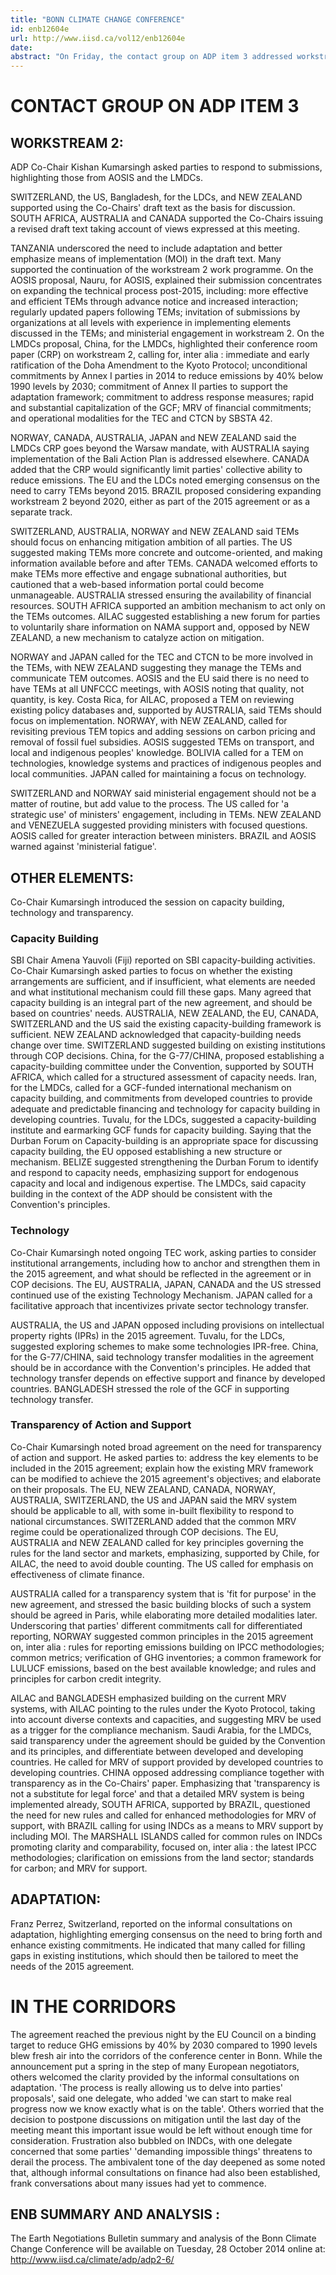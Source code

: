 ```yaml
---
title: "BONN CLIMATE CHANGE CONFERENCE"
id: enb12604e
url: http://www.iisd.ca/vol12/enb12604e
date: 
abstract: "On Friday, the contact group on ADP item 3 addressed workstream 2 (pre-2020 ambition), and workstream 1 (2015 agreement), with a focus on adaptation, capacity building, technology and transparency."
---
```


# CONTACT GROUP ON ADP ITEM 3

## WORKSTREAM 2:

ADP Co-Chair Kishan Kumarsingh asked parties to respond to submissions, highlighting those from AOSIS and the LMDCs.

SWITZERLAND, the US, Bangladesh, for the LDCs, and NEW ZEALAND supported using the Co-Chairs' draft text as the basis for discussion. SOUTH AFRICA, AUSTRALIA and CANADA supported the Co-Chairs issuing a revised draft text taking account of views expressed at this meeting.

TANZANIA underscored the need to include adaptation and better emphasize means of implementation (MOI) in the draft text. Many supported the continuation of the workstream 2 work programme. On the AOSIS proposal, Nauru, for AOSIS, explained their submission concentrates on expanding the technical process post-2015, including: more effective and efficient TEMs through advance notice and increased interaction; regularly updated papers following TEMs; invitation of submissions by organizations at all levels with experience in implementing elements discussed in the TEMs; and ministerial engagement in workstream 2. On the LMDCs proposal, China, for the LMDCs, highlighted their conference room paper (CRP) on workstream 2, calling for, inter alia : immediate and early ratification of the Doha Amendment to the Kyoto Protocol; unconditional commitments by Annex I parties in 2014 to reduce emissions by 40% below 1990 levels by 2030; commitment of Annex II parties to support the adaptation framework; commitment to address response measures; rapid and substantial capitalization of the GCF; MRV of financial commitments; and operational modalities for the TEC and CTCN by SBSTA 42.

NORWAY, CANADA, AUSTRALIA, JAPAN and NEW ZEALAND said the LMDCs CRP goes beyond the Warsaw mandate, with AUSTRALIA saying implementation of the Bali Action Plan is addressed elsewhere. CANADA added that the CRP would significantly limit parties' collective ability to reduce emissions. The EU and the LDCs noted emerging consensus on the need to carry TEMs beyond 2015. BRAZIL proposed considering expanding workstream 2 beyond 2020, either as part of the 2015 agreement or as a separate track.

SWITZERLAND, AUSTRALIA, NORWAY and NEW ZEALAND said TEMs should focus on enhancing mitigation ambition of all parties. The US suggested making TEMs more concrete and outcome-oriented, and making information available before and after TEMs. CANADA welcomed efforts to make TEMs more effective and engage subnational authorities, but cautioned that a web-based information portal could become unmanageable. AUSTRALIA stressed ensuring the availability of financial resources. SOUTH AFRICA supported an ambition mechanism to act only on the TEMs outcomes. AILAC suggested establishing a new forum for parties to voluntarily share information on NAMA support and, opposed by NEW ZEALAND, a new mechanism to catalyze action on mitigation.

NORWAY and JAPAN called for the TEC and CTCN to be more involved in the TEMs, with NEW ZEALAND suggesting they manage the TEMs and communicate TEM outcomes. AOSIS and the EU said there is no need to have TEMs at all UNFCCC meetings, with AOSIS noting that quality, not quantity, is key. Costa Rica, for AILAC, proposed a TEM on reviewing existing policy databases and, supported by AUSTRALIA, said TEMs should focus on implementation. NORWAY, with NEW ZEALAND, called for revisiting previous TEM topics and adding sessions on carbon pricing and removal of fossil fuel subsidies. AOSIS suggested TEMs on transport, and local and indigenous peoples' knowledge. BOLIVIA called for a TEM on technologies, knowledge systems and practices of indigenous peoples and local communities. JAPAN called for maintaining a focus on technology.

SWITZERLAND and NORWAY said ministerial engagement should not be a matter of routine, but add value to the process. The US called for 'a strategic use' of ministers' engagement, including in TEMs. NEW ZEALAND and VENEZUELA suggested providing ministers with focused questions. AOSIS called for greater interaction between ministers. BRAZIL and AOSIS warned against 'ministerial fatigue'.

## OTHER ELEMENTS:

Co-Chair Kumarsingh introduced the session on capacity building, technology and transparency.

###     Capacity Building

SBI Chair Amena Yauvoli (Fiji) reported on SBI capacity-building activities. Co-Chair Kumarsingh asked parties to focus on whether the existing arrangements are sufficient, and if insufficient, what elements are needed and what institutional mechanism could fill these gaps. Many agreed that capacity building is an integral part of the new agreement, and should be based on countries' needs. AUSTRALIA, NEW ZEALAND, the EU, CANADA, SWITZERLAND and the US said the existing capacity-building framework is sufficient. NEW ZEALAND acknowledged that capacity-building needs change over time. SWITZERLAND suggested building on existing institutions through COP decisions. China, for the G-77/CHINA, proposed establishing a capacity-building committee under the Convention, supported by SOUTH AFRICA, which called for a structured assessment of capacity needs. Iran, for the LMDCs, called for a GCF-funded international mechanism on capacity building, and commitments from developed countries to provide adequate and predictable financing and technology for capacity building in developing countries. Tuvalu, for the LDCs, suggested a capacity-building institute and earmarking GCF funds for capacity building. Saying that the Durban Forum on Capacity-building is an appropriate space for discussing capacity building, the EU opposed establishing a new structure or mechanism. BELIZE suggested strengthening the Durban Forum to identify and respond to capacity needs, emphasizing support for endogenous capacity and local and indigenous expertise. The LMDCs, said capacity building in the context of the ADP should be consistent with the Convention's principles.

###     Technology

Co-Chair Kumarsingh noted ongoing TEC work, asking parties to consider institutional arrangements, including how to anchor and strengthen them in the 2015 agreement, and what should be reflected in the agreement or in COP decisions. The EU, AUSTRALIA, JAPAN, CANADA and the US stressed continued use of the existing Technology Mechanism. JAPAN called for a facilitative approach that incentivizes private sector technology transfer.

AUSTRALIA, the US and JAPAN opposed including provisions on intellectual property rights (IPRs) in the 2015 agreement. Tuvalu, for the LDCs, suggested exploring schemes to make some technologies IPR-free. China, for the G-77/CHINA, said technology transfer modalities in the agreement should be in accordance with the Convention's principles. He added that technology transfer depends on effective support and finance by developed countries. BANGLADESH stressed the role of the GCF in supporting technology transfer.

###     Transparency of Action and Support

Co-Chair Kumarsingh noted broad agreement on the need for transparency of action and support. He asked parties to: address the key elements to be included in the 2015 agreement; explain how the existing MRV framework can be modified to achieve the 2015 agreement's objectives; and elaborate on their proposals. The EU, NEW ZEALAND, CANADA, NORWAY, AUSTRALIA, SWITZERLAND, the US and JAPAN said the MRV system should be applicable to all, with some in-built flexibility to respond to national circumstances. SWITZERLAND added that the common MRV regime could be operationalized through COP decisions. The EU, AUSTRALIA and NEW ZEALAND called for key principles governing the rules for the land sector and markets, emphasizing, supported by Chile, for AILAC, the need to avoid double counting. The US called for emphasis on effectiveness of climate finance.

AUSTRALIA called for a transparency system that is 'fit for purpose' in the new agreement, and stressed the basic building blocks of such a system should be agreed in Paris, while elaborating more detailed modalities later. Underscoring that parties' different commitments call for differentiated reporting, NORWAY suggested common principles in the 2015 agreement on, inter alia : rules for reporting emissions building on IPCC methodologies; common metrics; verification of GHG inventories; a common framework for LULUCF emissions, based on the best available knowledge; and rules and principles for carbon credit integrity.

AILAC and BANGLADESH emphasized building on the current MRV systems, with AILAC pointing to the rules under the Kyoto Protocol, taking into account diverse contexts and capacities, and suggesting MRV be used as a trigger for the compliance mechanism. Saudi Arabia, for the LMDCs, said transparency under the agreement should be guided by the Convention and its principles, and differentiate between developed and developing countries. He called for MRV of support provided by developed countries to developing countries. CHINA opposed addressing compliance together with transparency as in the Co-Chairs' paper. Emphasizing that 'transparency is not a substitute for legal force' and that a detailed MRV system is being implemented already, SOUTH AFRICA, supported by BRAZIL, questioned the need for new rules and called for enhanced methodologies for MRV of support, with BRAZIL calling for using INDCs as a means to MRV support by including MOI. The MARSHALL ISLANDS called for common rules on INDCs promoting clarity and comparability, focused on, inter alia : the latest IPCC methodologies; clarification on emissions from the land sector; standards for carbon; and MRV for support.

## ADAPTATION:

Franz Perrez, Switzerland, reported on the informal consultations on adaptation, highlighting emerging consensus on the need to bring forth and enhance existing commitments. He indicated that many called for filling gaps in existing institutions, which should then be tailored to meet the needs of the 2015 agreement.

# IN THE CORRIDORS

The agreement reached the previous night by the EU Council on a binding target to reduce GHG emissions by 40% by 2030 compared to 1990 levels blew fresh air into the corridors of the conference center in Bonn. While the announcement put a spring in the step of many European negotiators, others welcomed the clarity provided by the informal consultations on adaptation. 'The process is really allowing us to delve into parties' proposals', said one delegate, who added 'we can start to make real progress now we know exactly what is on the table'. Others worried that the decision to postpone discussions on mitigation until the last day of the meeting meant this important issue would be left without enough time for consideration. Frustration also bubbled on INDCs, with one delegate concerned that some parties' 'demanding impossible things' threatens to derail the process. The ambivalent tone of the day deepened as some noted that, although informal consultations on finance had also been established, frank conversations about many issues had yet to commence.

## ENB SUMMARY AND ANALYSIS :

The Earth Negotiations Bulletin summary and analysis of the Bonn Climate Change Conference will be available on Tuesday, 28 October 2014 online at: http://www.iisd.ca/climate/adp/adp2-6/